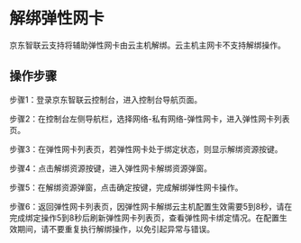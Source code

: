 # 解绑弹性网卡

京东智联云支持将辅助弹性网卡由云主机解绑。云主机主网卡不支持解绑操作。

## 操作步骤

步骤1：登录京东智联云控制台，进入控制台导航页面。

步骤2：在控制台左侧导航栏，选择网络-私有网络-弹性网卡，进入弹性网卡列表页。

步骤3：在弹性网卡列表页，若弹性网卡处于绑定状态，则显示解绑资源按键。

步骤4：点击解绑资源按键，进入弹性网卡解绑资源弹窗。

步骤5：在解绑资源弹窗，点击确定按键，完成解绑弹性网卡操作。

步骤6：返回弹性网卡列表页，因弹性网卡解绑云主机配置生效需要5到8秒，请在完成绑定操作5到8秒后刷新弹性网卡列表页，查看弹性网卡绑定情况。在配置生效期间，请不要重复执行解绑操作，以免引起异常与错误。

